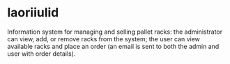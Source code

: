 # laoriiulid
Information system for managing and selling pallet racks: the administrator can view, add, or remove racks from the system; the user can view available racks and place an order (an email is sent to both the admin and user with order details). 
